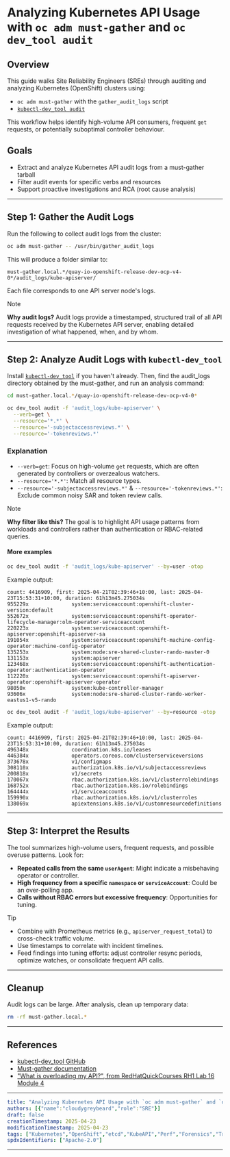 # Analyzing Kubernetes API Usage with `oc adm must-gather` and `oc dev_tool audit`

## Overview

This guide walks Site Reliability Engineers (SREs) through auditing and analyzing Kubernetes (OpenShift) clusters using:

- `oc adm must-gather` with the `gather_audit_logs` script
- [`kubectl-dev_tool audit`](https://github.com/openshift/cluster-debug-tools)

This workflow helps identify high-volume API consumers, frequent `get` requests, or potentially suboptimal controller behaviour.

## Goals

- Extract and analyze Kubernetes API audit logs from a must-gather tarball
- Filter audit events for specific verbs and resources
- Support proactive investigations and RCA (root cause analysis)

---

## Step 1: Gather the Audit Logs

Run the following to collect audit logs from the cluster:

```bash
oc adm must-gather -- /usr/bin/gather_audit_logs
```

This will produce a folder similar to:

```
must-gather.local.*/quay-io-openshift-release-dev-ocp-v4-0*/audit_logs/kube-apiserver/
```

Each file corresponds to one API server node's logs.

> [!Note]
> **Why audit logs?** Audit logs provide a timestamped, structured trail of all API requests received by the Kubernetes API server, enabling detailed investigation of what happened, when, and by whom.

---

## Step 2: Analyze Audit Logs with `kubectl-dev_tool`

Install [`kubectl-dev_tool`](https://github.com/openshift/cluster-debug-tools) if you haven't already. Then, find the audit_logs directory obtained by the must-gather, and run an analysis command:

```bash
cd must-gather.local.*/quay-io-openshift-release-dev-ocp-v4-0*

oc dev_tool audit -f 'audit_logs/kube-apiserver' \
  --verb=get \
  --resource='*.*' \
  --resource='-subjectaccessreviews.*' \
  --resource='-tokenreviews.*'
```

### Explanation

- `--verb=get`: Focus on high-volume `get` requests, which are often generated by controllers or overzealous watchers.
- `--resource='*.*'`: Match all resource types.
- `--resource='-subjectaccessreviews.*'` & `--resource='-tokenreviews.*'`: Exclude common noisy SAR and token review calls.

> [!Note]
> **Why filter like this?** The goal is to highlight API usage patterns from workloads and controllers rather than authentication or RBAC-related queries.

#### More examples

```bash
oc dev_tool audit -f 'audit_logs/kube-apiserver' --by=user -otop
```

Example output:
```
count: 4416909, first: 2025-04-21T02:39:46+10:00, last: 2025-04-23T15:53:31+10:00, duration: 61h13m45.275034s
955229x              system:serviceaccount:openshift-cluster-version:default
552672x              system:serviceaccount:openshift-operator-lifecycle-manager:olm-operator-serviceaccount
220223x              system:serviceaccount:openshift-apiserver:openshift-apiserver-sa
191054x              system:serviceaccount:openshift-machine-config-operator:machine-config-operator
135253x              system:node:sre-shared-cluster-rando-master-0
131153x              system:apiserver
123468x              system:serviceaccount:openshift-authentication-operator:authentication-operator
112220x              system:serviceaccount:openshift-apiserver-operator:openshift-apiserver-operator
98050x               system:kube-controller-manager
93606x               system:node:sre-shared-cluster-rando-worker-eastus1-v5-rando
```

```bash
oc dev_tool audit -f 'audit_logs/kube-apiserver' --by=resource -otop
```

Example output:
```
count: 4416909, first: 2025-04-21T02:39:46+10:00, last: 2025-04-23T15:53:31+10:00, duration: 61h13m45.275034s
496348x              coordination.k8s.io/leases
446384x              operators.coreos.com/clusterserviceversions
373678x              v1/configmaps
308110x              authorization.k8s.io/v1/subjectaccessreviews
200818x              v1/secrets
170067x              rbac.authorization.k8s.io/v1/clusterrolebindings
168752x              rbac.authorization.k8s.io/rolebindings
164444x              v1/serviceaccounts
159990x              rbac.authorization.k8s.io/v1/clusterroles
138069x              apiextensions.k8s.io/v1/customresourcedefinitions
```

---

## Step 3: Interpret the Results

The tool summarizes high-volume users, frequent requests, and possible overuse patterns. Look for:

- **Repeated calls from the same `userAgent`**: Might indicate a misbehaving operator or controller.
- **High frequency from a specific `namespace` or `serviceAccount`**: Could be an over-polling app.
- **Calls without RBAC errors but excessive frequency**: Opportunities for tuning.

> [!Tip]
> - Combine with Prometheus metrics (e.g., `apiserver_request_total`) to cross-check traffic volume.
> - Use timestamps to correlate with incident timelines.
> - Feed findings into tuning efforts: adjust controller resync periods, optimize watches, or consolidate frequent API calls.

---

## Cleanup

Audit logs can be large. After analysis, clean up temporary data:

```bash
rm -rf must-gather.local.*
```

---

## References

- [kubectl-dev_tool GitHub](https://github.com/openshift/cluster-debug-tools)
- [Must-gather documentation](https://docs.openshift.com/container-platform/latest/support/gathering-cluster-data.html)
- ["What is overloading my API?", from RedHatQuickCourses RH1 Lab 16 Module 4](https://github.com/RedHatQuickCourses/rh1-lab16-must-gather/blob/main/content/modules/ROOT/pages/module-04.adoc)

---
```yaml
title: "Analyzing Kubernetes API Usage with `oc adm must-gather` and `oc dev_tool audit`"
authors: [{"name":"cloudygreybeard","role":"SRE"}]
draft: false
creationTimestamp: 2025-04-23
modificationTimestamp: 2025-04-23
tags: ["Kubernetes","OpenShift","etcd","KubeAPI","Perf","Forensics","Troubleshooting","Tools","Diagnostics"]
spdxIdentifiers: ["Apache-2.0"]
```
---